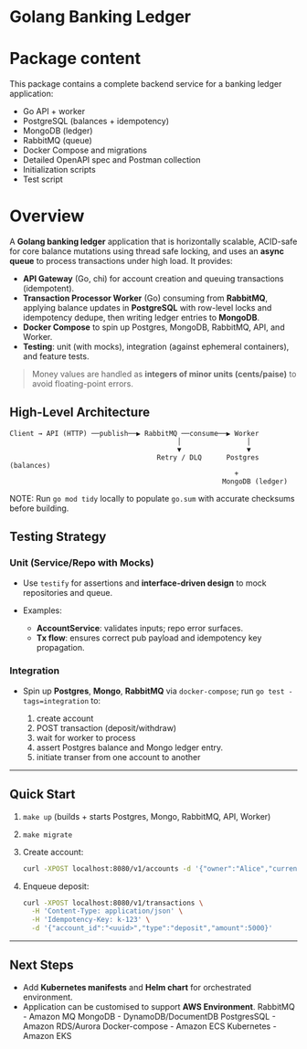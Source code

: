 # Golang Banking Ledger

# Package content
This package contains a complete backend service for a banking ledger application:
- Go API + worker
- PostgreSQL (balances + idempotency)
- MongoDB (ledger)
- RabbitMQ (queue)
- Docker Compose and migrations
- Detailed OpenAPI spec and Postman collection
- Initialization scripts
- Test script

# Overview

A **Golang banking ledger**  application that is horizontally scalable, ACID-safe for core balance mutations using thread safe locking, and uses an **async queue** to process transactions under high load. It provides:

* **API Gateway** (Go, chi) for account creation and queuing transactions (idempotent).
* **Transaction Processor Worker** (Go) consuming from **RabbitMQ**, applying balance updates in **PostgreSQL** with row-level locks and idempotency dedupe, then writing ledger entries to **MongoDB**.
* **Docker Compose** to spin up Postgres, MongoDB, RabbitMQ, API, and Worker.
* **Testing**: unit (with mocks), integration (against ephemeral containers), and feature tests.

> Money values are handled as **integers of minor units (cents/paise)** to avoid floating-point errors.

## High-Level Architecture

```
Client → API (HTTP) ──publish──▶ RabbitMQ ──consume──▶ Worker
                                         │                │
                                         ▼                ▼
                                    Retry / DLQ      Postgres (balances)
                                                       +
                                                    MongoDB (ledger)
```


NOTE: Run `go mod tidy` locally to populate `go.sum` with accurate checksums before building.

## Testing Strategy

### Unit (Service/Repo with Mocks)

* Use `testify` for assertions and **interface-driven design** to mock repositories and queue.
* Examples:

  * **AccountService**: validates inputs; repo error surfaces.
  * **Tx flow**: ensures correct pub payload and idempotency key propagation.

### Integration

* Spin up **Postgres**, **Mongo**, **RabbitMQ** via `docker-compose`; run `go test -tags=integration` to:

  1. create account
  2. POST transaction (deposit/withdraw)
  3. wait for worker to process
  4. assert Postgres balance and Mongo ledger entry.
  5. initiate transer from one account to another 

---

## Quick Start

1. `make up` (builds + starts Postgres, Mongo, RabbitMQ, API, Worker)
2. `make migrate`
3. Create account:

   ```bash
   curl -XPOST localhost:8080/v1/accounts -d '{"owner":"Alice","currency":"INR","initial_balance":10000}' -H 'Content-Type: application/json'
   ```
4. Enqueue deposit:

   ```bash
   curl -XPOST localhost:8080/v1/transactions \
     -H 'Content-Type: application/json' \
     -H 'Idempotency-Key: k-123' \
     -d '{"account_id":"<uuid>","type":"deposit","amount":5000}'
   ```

---

## Next Steps 

* Add **Kubernetes manifests** and **Helm chart** for orchestrated environment.
* Application can be customised to support **AWS Environment**.
  RabbitMQ - Amazon MQ
  MongoDB - DynamoDB/DocumentDB
  PostgresSQL - Amazon RDS/Aurora
  Docker-compose - Amazon ECS
  Kubernetes - Amazon EKS

